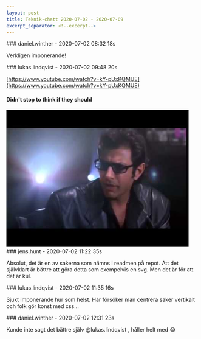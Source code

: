 ```yaml
---
layout: post
title: Teknik-chatt 2020-07-02 - 2020-07-09
excerpt_separator: <!--excerpt-->
---
```

<section class="message" markdown="1">
### daniel.winther - 2020-07-02 08:32 18s

Verkligen imponerande!
</section>
<section class="message" markdown="1">
### lukas.lindqvist - 2020-07-02 09:48 20s

[https://www.youtube.com/watch?v=kY-pUxKQMUE](https://www.youtube.com/watch?v=kY-pUxKQMUE)

<div class="attachment"><h4>Didn't stop to think if they should</h4><div class="text"></div>
<a href="https://www.youtube.com/watch?v=kY-pUxKQMUE"><div class="linkdiv"><img src="/assets/blogAssets/Didn't stop to think if they should" fallback="Didn't stop to think if they should"/></div></a></div>
    
</section>
<section class="message" markdown="1">
### jens.hunt - 2020-07-02 11:22 35s

Absolut, det är en av sakerna som nämns i readmen på repot. Att det självklart är bättre att göra detta som exempelvis en svg. Men det är för att det är kul.
</section>
<section class="message" markdown="1">
### lukas.lindqvist - 2020-07-02 11:35 16s

Sjukt imponerande hur som helst.
Här försöker man centrera saker vertikalt och folk gör konst med css...
</section>
<section class="message" markdown="1">
### daniel.winther - 2020-07-02 12:31 23s

Kunde inte sagt det bättre själv @lukas.lindqvist , håller helt med 😂

<!--excerpt-->
</section>